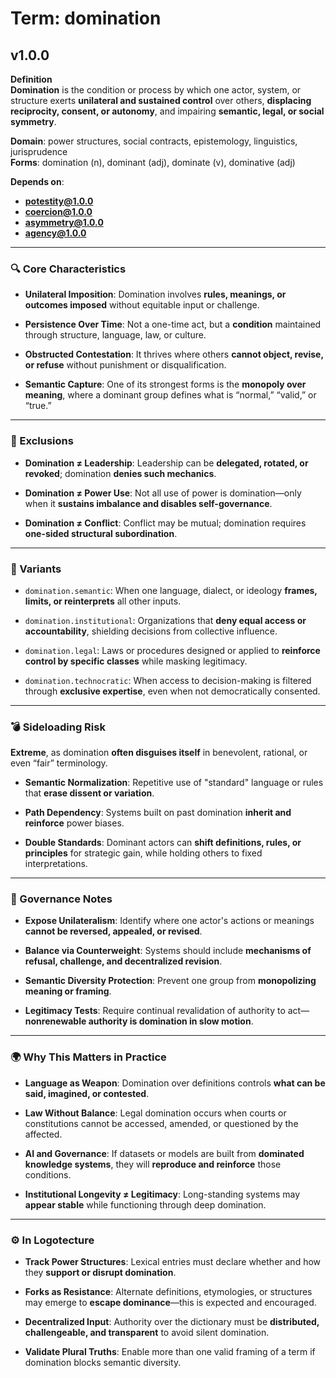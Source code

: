 # Term: domination

## v1.0.0

**Definition**  
**Domination** is the condition or process by which one actor, system, or structure exerts **unilateral and sustained control** over others, **displacing reciprocity, consent, or autonomy**, and impairing **semantic, legal, or social symmetry**.

**Domain**: power structures, social contracts, epistemology, linguistics, jurisprudence  
**Forms**: domination (n), dominant (adj), dominate (v), dominative (adj)

**Depends on**:  
- **potestity@1.0.0**  
- **coercion@1.0.0**  
- **asymmetry@1.0.0**  
- **agency@1.0.0**

---

### 🔍 Core Characteristics

- **Unilateral Imposition**: Domination involves **rules, meanings, or outcomes imposed** without equitable input or challenge.

- **Persistence Over Time**: Not a one-time act, but a **condition** maintained through structure, language, law, or culture.

- **Obstructed Contestation**: It thrives where others **cannot object, revise, or refuse** without punishment or disqualification.

- **Semantic Capture**: One of its strongest forms is the **monopoly over meaning**, where a dominant group defines what is “normal,” “valid,” or “true.”

---

### 🚫 Exclusions

- **Domination ≠ Leadership**: Leadership can be **delegated, rotated, or revoked**; domination **denies such mechanics**.

- **Domination ≠ Power Use**: Not all use of power is domination—only when it **sustains imbalance and disables self-governance**.

- **Domination ≠ Conflict**: Conflict may be mutual; domination requires **one-sided structural subordination**.

---

### 🔁 Variants

- `domination.semantic`: When one language, dialect, or ideology **frames, limits, or reinterprets** all other inputs.

- `domination.institutional`: Organizations that **deny equal access or accountability**, shielding decisions from collective influence.

- `domination.legal`: Laws or procedures designed or applied to **reinforce control by specific classes** while masking legitimacy.

- `domination.technocratic`: When access to decision-making is filtered through **exclusive expertise**, even when not democratically consented.

---

### 💣 Sideloading Risk

**Extreme**, as domination **often disguises itself** in benevolent, rational, or even “fair” terminology.

- **Semantic Normalization**: Repetitive use of "standard" language or rules that **erase dissent or variation**.

- **Path Dependency**: Systems built on past domination **inherit and reinforce** power biases.

- **Double Standards**: Dominant actors can **shift definitions, rules, or principles** for strategic gain, while holding others to fixed interpretations.

---

### 🔐 Governance Notes

- **Expose Unilateralism**: Identify where one actor's actions or meanings **cannot be reversed, appealed, or revised**.

- **Balance via Counterweight**: Systems should include **mechanisms of refusal, challenge, and decentralized revision**.

- **Semantic Diversity Protection**: Prevent one group from **monopolizing meaning or framing**.

- **Legitimacy Tests**: Require continual revalidation of authority to act—**nonrenewable authority is domination in slow motion**.

---

### 🌍 Why This Matters in Practice

- **Language as Weapon**: Domination over definitions controls **what can be said, imagined, or contested**.

- **Law Without Balance**: Legal domination occurs when courts or constitutions cannot be accessed, amended, or questioned by the affected.

- **AI and Governance**: If datasets or models are built from **dominated knowledge systems**, they will **reproduce and reinforce** those conditions.

- **Institutional Longevity ≠ Legitimacy**: Long-standing systems may **appear stable** while functioning through deep domination.

---

### ⚙️ In Logotecture

- **Track Power Structures**: Lexical entries must declare whether and how they **support or disrupt domination**.

- **Forks as Resistance**: Alternate definitions, etymologies, or structures may emerge to **escape dominance**—this is expected and encouraged.

- **Decentralized Input**: Authority over the dictionary must be **distributed, challengeable, and transparent** to avoid silent domination.

- **Validate Plural Truths**: Enable more than one valid framing of a term if domination blocks semantic diversity.
